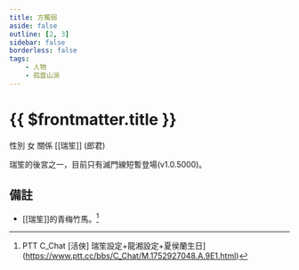 ```yaml
---
title: 方獨弱
aside: false
outline: [2, 3]
sidebar: false
borderless: false
tags:
    - 人物
    - 孤雲山派
---
```


# {{ $frontmatter.title }}

<ChTabs position="bottom">
	<ChTab title="方獨弱">
		<Ch src='/images/characters/special837/normal.webp' position='right'/>
		<ChName nameZh='方獨弱' nameEn='Fang Duruo' position='right' />
		<ChTable>
			<ChTr>
				<ChTd isTitle=true>
					性別
				</ChTd>
				<ChTd>
					女
				</ChTd>
			</ChTr>
			<ChTr>
				<ChTd isTitle=true position='center'>
					關係
				</ChTd>
			</ChTr>
			<ChTr>
				<ChTd position='center'>
					[[瑞笙]] (郎君)
				</ChTd>
			</ChTr>
		</ChTable>
	</ChTab>
</ChTabs>
<br>

瑞笙的後宮之一，目前只有滅門線短暫登場(v1.0.5000)。

## 備註

-   [[瑞笙]]的青梅竹馬。[^1]


[^1]: PTT C_Chat [活俠] 瑞笙設定+龍湘設定+夏侯蘭生日](https://www.ptt.cc/bbs/C_Chat/M.1752927048.A.9E1.html)
